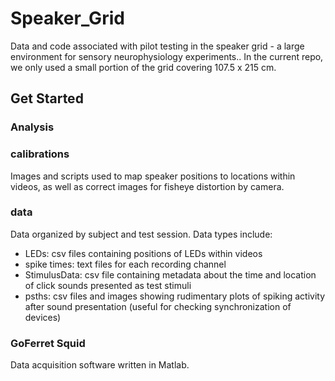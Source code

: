 # Speaker_Grid

Data and code associated with pilot testing in the speaker grid - a large environment for sensory neurophysiology experiments.. In the current repo, we only used a small portion of the grid covering 107.5 x 215 cm.

## Get Started

### Analysis

### **calibrations**
Images and scripts used to map speaker positions to locations within videos, as well as correct images for fisheye distortion by camera.

### **data**
Data organized by subject and test session. Data types include:
* LEDs: csv files containing positions of LEDs within videos
* spike times: text files for each recording channel
* StimulusData: csv file containing metadata about the time and location of click sounds presented as test stimuli
* psths: csv files and images showing rudimentary plots of spiking activity after sound presentation (useful for checking synchronization of devices)

### **GoFerret Squid**
Data acquisition software written in Matlab.

